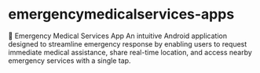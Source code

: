# emergencymedicalservices-apps
🏥 Emergency Medical Services App An intuitive Android application designed to streamline emergency response by enabling users to request immediate medical assistance, share real-time location, and access nearby emergency services with a single tap. 
